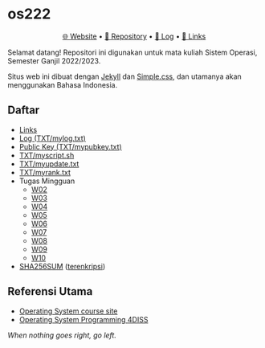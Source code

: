# os222

<p style="text-align: center"><a href="https://hanstm.github.io/os222/">🌐 Website</a> • <a href="https://github.com/HansTM/os222/">📁 Repository</a> • <a href="TXT/mylog.txt">📜 Log</a> • <a href="links.md">🔗 Links</a></p>

Selamat datang! Repositori ini digunakan untuk mata kuliah Sistem Operasi, Semester Ganjil 2022/2023.

Situs web ini dibuat dengan [Jekyll](https://jekyllrb.com/) dan [Simple.css](https://simplecss.org/), dan utamanya akan menggunakan Bahasa Indonesia.

## Daftar

- [Links](links.md)
- [Log (TXT/mylog.txt)](TXT/mylog.txt)
- [Public Key (TXT/mypubkey.txt)](TXT/mypubkey.txt)
- [TXT/myscript.sh](TXT/myscript.sh)
- [TXT/myupdate.txt](TXT/myupdate.txt)
- [TXT/myrank.txt](TXT/myrank.txt)
- Tugas Mingguan
	- [W02](TXT/myW02.tar.bz2.asc)
	- [W03](TXT/myW03.tar.bz2.asc)
	- [W04](TXT/myW04.tar.bz2.asc)
	- [W05](TXT/myW05.tar.bz2.asc)
	- [W06](TXT/myW06.tar.bz2.asc)
	- [W07](TXT/myW07.tar.bz2.asc)
	- [W08](TXT/myW08.tar.bz2.asc)
	- [W09](TXT/myW09.tar.bz2.asc)
	- [W10](TXT/myW10.tar.bz2.asc)
- [SHA256SUM](TXT/SHA256SUM) ([terenkripsi](TXT/SHA256SUM.asc))

## Referensi Utama

- [Operating System course site](https://os.vlsm.org/)
- [Operating System Programming 4DISS](https://osp4diss.vlsm.org/)


*When nothing goes right, go left.*